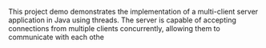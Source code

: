 This project demo demonstrates the implementation of a multi-client server application in Java using threads. The server is capable of accepting connections from multiple clients concurrently, allowing them to communicate with each othe
